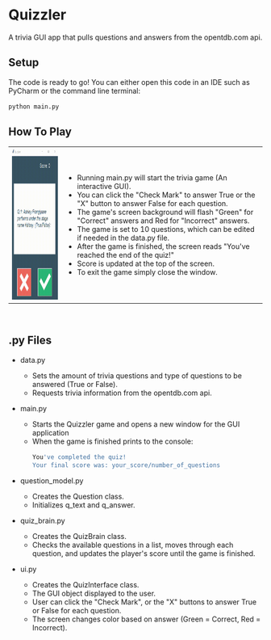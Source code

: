# Quizzler  

A trivia GUI app that pulls questions and answers from the opentdb.com api.  

## Setup  

The code is ready to go! You can either open this code in an IDE such as PyCharm or the command line terminal:

```bash  
python main.py
```  

## How To Play

<link rel="stylesheet" href="https://github.com/jNembhard/Quizzler/blob/masterstyles.css">

<body>
  <table>
    <tr>
      <td> <img src="https://github.com/jNembhard/Quizzler/blob/master/Quizzler.gif" width="200" height="300"></td>
      <td>
        <ul>
          <li> Running main.py will start the trivia game (An interactive GUI).</li>
          <li> You can click the "Check Mark" to answer True or the "X" button to answer False for each question. </li>
          <li> The game's screen background will flash "Green" for "Correct" answers and Red for "Incorrect" answers.</li>
          <li> The game is set to 10 questions, which can be edited if needed in the data.py file. </li>
          <li>After the game is finished, the screen reads "You've reached the end of the quiz!"</li>
          <li>Score is updated at the top of the screen. </li>
          <li>To exit the game simply close the window.</li>
        </ul>
      </td>
    </tr>
  </table>
</body>

<br />


##  .py Files

* data.py
	* Sets the amount of  trivia questions and type of questions to be answered (True or False).
	* Requests trivia information from the opentdb.com api.
* main.py
	*  Starts the Quizzler game and opens a new window for the GUI application
	* When the game is finished prints to the console:
		```bash
		You've completed the quiz!
		Your final score was: your_score/number_of_questions
		```

* question_model.py
	*  Creates the Question class.
	*  Initializes q_text and q_answer.
* quiz_brain.py
	*  Creates the QuizBrain class.
	*  Checks the available questions in a list, moves through each question, and updates the player's score until the game is finished.
* ui.py
	* Creates the QuizInterface class.
	* The GUI object displayed to the user.
	* User can click the "Check Mark", or the "X" buttons to answer True or False for each question.
	* The screen changes color based on answer (Green = Correct, Red = Incorrect).
